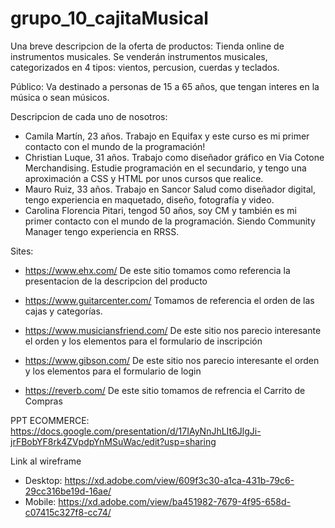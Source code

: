 ﻿# grupo_10_cajitaMusical
Una breve descripcion de la oferta de productos:
Tienda online de instrumentos musicales. Se venderán instrumentos musicales, categorizados en 4 tipos: vientos, percusion, cuerdas y teclados.

Público:  Va destinado a personas de 15 a 65 años, que tengan interes en la música o sean músicos.

Descripcion de cada uno de nosotros:
* Camila Martín, 23 años. Trabajo en Equifax y este curso es mi primer contacto con el mundo de la programación!
* Christian Luque, 31 años. Trabajo como diseñador gráfico en Via Cotone Merchandising. Estudie programación en el secundario, y tengo una aproximación a CSS y HTML por unos cursos que realice.
* Mauro Ruiz, 33 años. Trabajo en Sancor Salud como diseñador digital, tengo experiencia en maquetado, diseño, fotografía y video.
* Carolina Florencia Pitari, tengod 50 años, soy CM y también es mi primer contacto con el mundo de la programación. Siendo Community Manager tengo experiencia en RRSS.

Sites:
* https://www.ehx.com/ De este sitio tomamos como referencia la presentacion de la descripcion del producto
  
* https://www.guitarcenter.com/ Tomamos de referencia el orden de las cajas y categorías.
  
* https://www.musiciansfriend.com/ De este sitio nos parecio interesante el orden y los elementos para el formulario de inscripción
  
* https://www.gibson.com/ De este sitio nos parecio interesante el orden y los elementos para el formulario de login

* https://reverb.com/ De este sitio tomamos de refrencia el Carrito de Compras

PPT ECOMMERCE:
https://docs.google.com/presentation/d/17IAyNnJhLIt6JlgJi-jrFBobYF8rk4ZVpdpYnMSuWac/edit?usp=sharing

Link al wireframe
* Desktop:  https://xd.adobe.com/view/609f3c30-a1ca-431b-79c6-29cc316be19d-16ae/
* Mobile: https://xd.adobe.com/view/ba451982-7679-4f95-658d-c07415c327f8-cc74/
